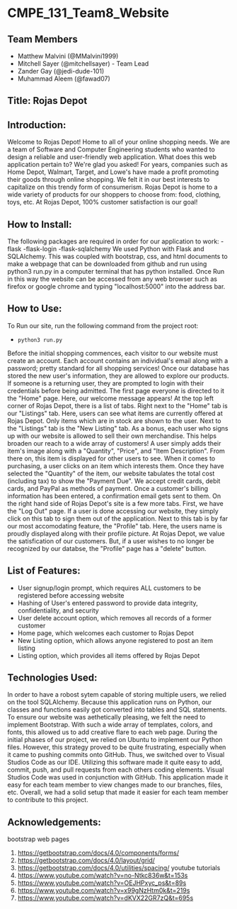 # CMPE_131_Team8_Website
## Team Members
- Matthew Malvini (@MMalvini1999)
- Mitchell Sayer (@mitchellsayer) - Team Lead
- Zander Gay (@jedi-dude-101)
- Muhammad Aleem (@fawad07)

## Title: Rojas Depot

## Introduction: 
Welcome to Rojas Depot! Home to all of your online shopping needs. We are a team of Software and Computer Engineering students who wanted to design a reliable and user-friendly web application. What does this web application pertain to? We're glad you asked! For years, companies such as Home Depot, Walmart, Target, and Lowe's have made a profit promoting their goods through online shopping. We felt it in our best interests to capitalize on this trendy form of consumerism. Rojas Depot is home to a wide variety of products for our shoppers to choose from: food, clothing, toys, etc. At Rojas Depot, 100% customer satisfaction is our goal!

## How to Install:
The following packages are required in order for our application to work:
-flask
-flask-login
-flask-sqlalchemy
We used Python with Flask and SQLAlchemy. This was coupled with bootstrap, css, and html documents to make a webpage that can be downloaded from github and run using python3 run.py in a computer terminal that has python installed. Once Run in this way the website can be accessed from any web browser such as firefox or google chrome and typing "localhost:5000" into the address bar.

## How to Use: 
To Run our site, run the following command from the project root:
- `python3 run.py`

Before the initial shopping commences, each visitor to our website must create an account. Each account contains an individual's email along with a password; pretty standard for all shopping services! Once our database has stored the new user's information, they are allowed to explore our products. If someone is a returning user, they are prompted to login with their credentials before being admitted. The first page everyone is directed to it the "Home" page. Here, our welcome message appears! At the top left corner of Rojas Depot, there is a list of tabs. Right next to the "Home" tab is our "Listings" tab. Here, users can see what items are currently offered at Rojas Depot. Only items which are in stock are shown to the user. Next to the "Listings" tab is the "New Listing" tab. As a bonus, each user who signs up with our website is allowed to sell their own merchandise. This helps broaden our reach to a wide array of customers! A user simply adds their item's image along with a "Quantity", "Price", and "Item Description". From there on, this item is displayed for other users to see. When it comes to purchasing, a user clicks on an item which interests them. Once they have selected the "Quantity" of the item, our website tabulates the total cost (including tax) to show the "Payment Due". We accept credit cards, debit cards, and PayPal as methods of payment. Once a customer's billing information has been entered, a confirmation email gets sent to them. On the right hand side of Rojas Depot's site is a few more tabs. First, we have the "Log Out" page. If a user is done accessing our website, they simply click on this tab to sign them out of the application. Next to this tab is by far our most accomodating feature, the "Profile" tab. Here, the users name is proudly displayed along with their profile picture. At Rojas Depot, we value the satisfication of our customers. But, if a user wishes to no longer be recognized by our databse, the "Profile" page has a "delete" button. 

## List of Features:
- User signup/login prompt, which requires ALL customers to be registered before accessing website
- Hashing of User's entered password to provide data integrity, confidentiality, and security
- User delete account option, which removes all records of a former customer
- Home page, which welcomes each customer to Rojas Depot
- New Listing option, which allows anyone registered to post an item listing
- Listing option, which provides all items offered by Rojas Depot

## Technologies Used: 
In order to have a robost sytem capable of storing multiple users, we relied on the tool SQLAlchemy. Because this application runs on Python, our classes and functions easily got converted into tables and SQL statements. To ensure our website was aethetically pleasing, we felt the need to implement Bootstrap. With such a wide array of templates, colors, and fonts, this allowed us to add creative flare to each web page. During the initial phases of our project, we relied on Ubuntu to implement our Python files. However, this strategy proved to be quite frustrating, especially when it came to pushing commits onto GitHub. Thus, we switched over to Visual Studios Code as our IDE. Utilizing this software made it quite easy to add, commit, push, and pull requests from each others coding elements. Visual Studios Code was used in conjunction with GitHub. This application made it easy for each team member to view changes made to our branches, files, etc. Overall, we had a solid setup that made it easier for each team member to contribute to this project. 

## Acknowledgements:
bootstrap web pages
1. https://getbootstrap.com/docs/4.0/components/forms/
2. https://getbootstrap.com/docs/4.0/layout/grid/ 
3. https://getbootstrap.com/docs/4.0/utilities/spacing/
youtube tutorials
1. https://www.youtube.com/watch?v=no-Ntkc836w&t=153s 
2. https://www.youtube.com/watch?v=OEJHPxyc_ps&t=89s
3. https://www.youtube.com/watch?v=x99gNzHtm0k&t=219s
4. https://www.youtube.com/watch?v=dKVX22GR7zQ&t=695s

